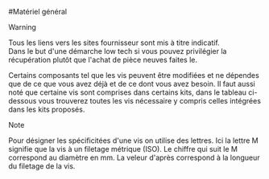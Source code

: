 #Matériel général

>[!Warning]
>Tous les liens vers les sites fournisseur sont mis à titre indicatif.  
>Dans le but d'une démarche low tech si vous pouvez privilégier la récupération plutôt que l'achat de pièce neuves faites le.
>
>Certains composants tel que les vis peuvent être modifiées et ne dépendes que de ce que vous avez déjà et de ce dont vous avez besoin.
>Il faut aussi noté que certaine vis sont comprises dans certains kits, dans le tableau ci-dessous vous trouverez toutes les vis nécessaire y compris celles intégrées dans les kits proposés.


>[!Note]
>Pour désigner les spécificitées d'une vis on utilise des lettres. Ici la lettre M signifie que la vis à un filetage métrique (ISO). Le chiffre qui suit le M correspond au diamètre en mm. La veleur d'après correspond à la longueur du filetage de la vis.
